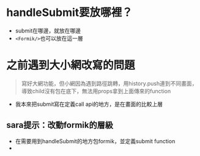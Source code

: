 # handleSubmit要放哪裡？
- submit在哪邊，就放在哪邊
- `<Formik/>`也可以放在這一層

# 之前遇到大小網改寫的問題
> 寫好大網功能，但小網因為遇到路徑跳轉，用history.push連到不同畫面，導致child沒有包在底下，無法用props拿到上面傳來的function
- 我本來把submit寫在定義call api的地方，是在畫面的比較上層 

## sara提示：改動formik的層級
- 在需要用到handleSubmit的地方包formik，並定義submit function
- 
